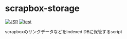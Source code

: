 # scrapbox-storage

[![JSR](https://jsr.io/badges/@takker/cosense-storage)](https://jsr.io/@takker/cosense-storage)
[![test](https://github.com/takker99/scrapbox-storage/workflows/ci/badge.svg)](https://github.com/takker99/scrapbox-storage/actions?query=workflow%3Aci)

scrapboxのリンクデータなどをIndexed DBに保管するscript
